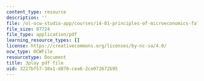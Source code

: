 ```yaml
---
content_type: resource
description: ''
file: /ol-ocw-studio-app/courses/14-01-principles-of-microeconomics-fall-2018/3227bf5738a1d870cea62ce072672b95_RnN2rgCrIzs.pdf
file_size: 87724
file_type: application/pdf
learning_resource_types: []
license: https://creativecommons.org/licenses/by-nc-sa/4.0/
ocw_type: OCWFile
resourcetype: Document
title: 3play pdf file
uid: 3227bf57-38a1-d870-cea6-2ce072672b95
---
```

